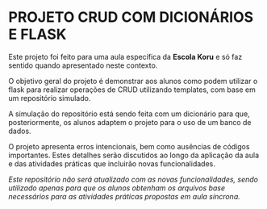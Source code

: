 # PROJETO CRUD COM DICIONÁRIOS E FLASK
Este projeto foi feito para uma aula específica da **Escola Koru** e só faz sentido quando apresentado neste contexto.

O objetivo geral do projeto é demonstrar aos alunos como podem utilizar o flask para realizar operações de CRUD utilizando templates, com base em um repositório simulado.

A simulação do repositório está sendo feita com um dicionário para que, posteriormente, os alunos adaptem o projeto para o uso de um banco de dados.

O projeto apresenta erros intencionais, bem como ausências de códigos importantes. Estes detalhes serão discutidos ao longo da aplicação da aula e das atividades práticas que incluirão novas funcionalidades.

*Este repositório não será atualizado com as novas funcionalidades, sendo utilizado apenas para que os alunos obtenham os arquivos base necessários para as atividades práticas propostas em aula síncrona.*